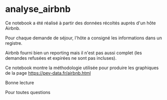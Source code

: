 # analyse_airbnb

Ce notebook a été réalisé à partir des données récoltés auprès d'un hôte Airbnb. 

Pour chaque demande de séjour,  l'hôte a consigné les informations dans un registre.

Airbnb fourni bien un reporting mais il n'est pas aussi complet (les demandes refusées et expirées ne sont pas incluses).

Ce notebook montre la méthodologie utilisée pour produire les graphiques de la page https://pev-data.fr/airbnb.html

Bonne lecture

Pour toutes questions


